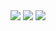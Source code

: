 <img src="https://i.imgur.com/wsdSizb.png">
<img src="https://i.imgur.com/6y3kPLh.png">
<img src="https://i.imgur.com/8x60isy.png">
